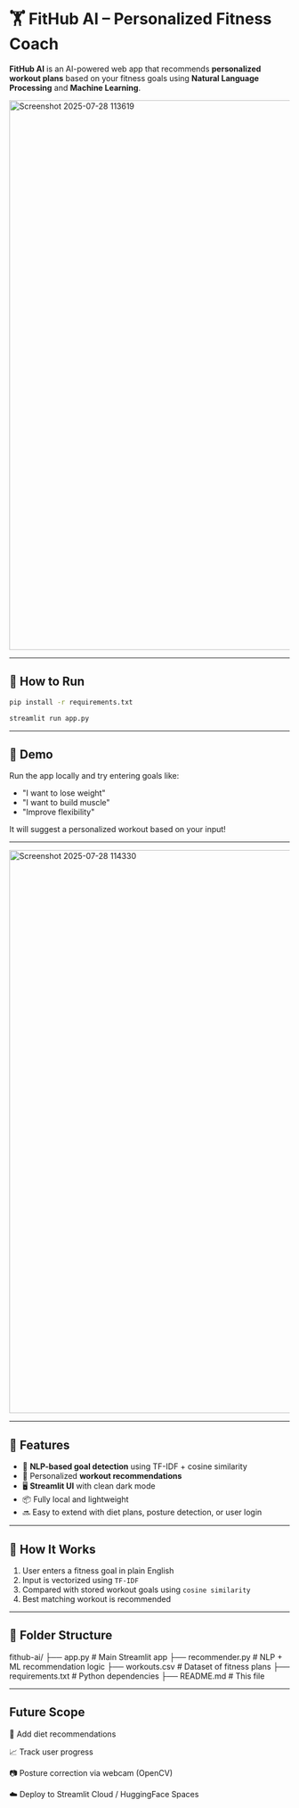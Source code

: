 # 🏋️ FitHub AI – Personalized Fitness Coach

**FitHub AI** is an AI-powered web app that recommends **personalized workout plans** based on your fitness goals using **Natural Language Processing** and **Machine Learning**.

<img width="1919" height="986" alt="Screenshot 2025-07-28 113619" src="https://github.com/user-attachments/assets/dd713a37-4bf1-42d0-8c50-52871bedab89" />

---

## 🚀 How to Run
```bash Install Dependencies
pip install -r requirements.txt
```
```bash Run the App
streamlit run app.py
```
---
## 🚀 Demo

Run the app locally and try entering goals like:
- "I want to lose weight"
- "I want to build muscle"
- "Improve flexibility"

It will suggest a personalized workout based on your input!

---
<img width="1919" height="1010" alt="Screenshot 2025-07-28 114330" src="https://github.com/user-attachments/assets/afb87283-68ad-4c4d-b579-58b5b090d062" />

---


## 🎯 Features

- 🧠 **NLP-based goal detection** using TF-IDF + cosine similarity
- 💪 Personalized **workout recommendations**
- 🖥️ **Streamlit UI** with clean dark mode
- 📦 Fully local and lightweight
- 🔜 Easy to extend with diet plans, posture detection, or user login

---

## 🧠 How It Works

1. User enters a fitness goal in plain English
2. Input is vectorized using `TF-IDF`
3. Compared with stored workout goals using `cosine similarity`
4. Best matching workout is recommended

---
## 📂 Folder Structure

fithub-ai/
├── app.py # Main Streamlit app
├── recommender.py # NLP + ML recommendation logic
├── workouts.csv # Dataset of fitness plans
├── requirements.txt # Python dependencies
├── README.md # This file

---
## Future Scope
🥗 Add diet recommendations

📈 Track user progress

📷 Posture correction via webcam (OpenCV)

☁️ Deploy to Streamlit Cloud / HuggingFace Spaces




